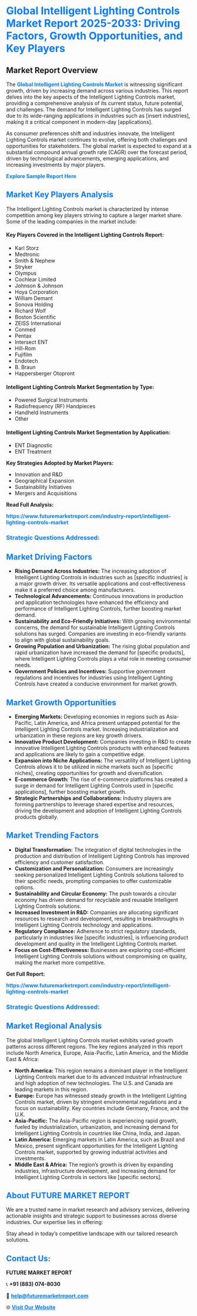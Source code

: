 <h1 style="color: #007BFF;">Global Intelligent Lighting Controls Market Report 2025-2033: Driving Factors, Growth Opportunities, and Key Players</h1>

<section id="overview">
<h2>Market Report Overview</h2>
<p>The <a href="https://www.futuremarketreport.com/industry-report/intelligent-lighting-controls-market" style="color: #007BFF; text-decoration: none;"><strong>Global Intelligent Lighting Controls Market</strong></a> is witnessing significant growth, driven by increasing demand across various industries. This report delves into the key aspects of the Intelligent Lighting Controls market, providing a comprehensive analysis of its current status, future potential, and challenges. The demand for Intelligent Lighting Controls has surged due to its wide-ranging applications in industries such as [insert industries], making it a critical component in modern-day [applications].</p>
<p>As consumer preferences shift and industries innovate, the Intelligent Lighting Controls market continues to evolve, offering both challenges and opportunities for stakeholders. The global market is expected to expand at a substantial compound annual growth rate (CAGR) over the forecast period, driven by technological advancements, emerging applications, and increasing investments by major players.</p>
</section>

<section id="overview">
<p><a href="https://www.futuremarketreport.com/request-sample/reportId=32536" style="color: #007BFF; text-decoration: none;"><strong>Explore Sample Report Here</strong></a></p>
</section>

<section id="key-players">
<h2 style="color: #007BFF;">Market Key Players Analysis</h2>
<p>The Intelligent Lighting Controls market is characterized by intense competition among key players striving to capture a larger market share. Some of the leading companies in the market include:</p>
<h4>Key Players Covered in the Intelligent Lighting Controls Report:</h4>
<ul><li>Karl Storz</li><li>Medtronic</li><li>Smith &amp; Nephew</li><li>Stryker</li><li>Olympus</li><li>Cochlear Limited</li><li>Johnson &amp; Johnson</li><li>Hoya Corporation</li><li>William Demant</li><li>Sonova Holding</li><li>Richard Wolf</li><li>Boston Scientific</li><li>ZEISS International</li><li>Conmed</li><li>Pentax</li><li>Intersect ENT</li><li>Hill-Rom</li><li>Fujifilm</li><li>Endotech</li><li>B. Braun</li><li>Happersberger Otopront</li></ul>
<h4>Intelligent Lighting Controls Market Segmentation by Type:</h4>
<ul><li>Powered Surgical Instruments</li><li>Radiofrequency (RF) Handpieces</li><li>Handheld Instruments</li><li>Other</li></ul>

<h4>Intelligent Lighting Controls Market Segmentation by Application:</h4>
<ul><li>ENT Diagnostic</li><li>ENT Treatment</li></ul>
<p><strong>Key Strategies Adopted by Market Players:</strong></p>
<ul>
<li>Innovation and R&D</li>
<li>Geographical Expansion</li>
<li>Sustainability Initiatives</li>
<li>Mergers and Acquisitions</li>
</ul>
</section>

<section>
<p><strong>Read Full Analysis: </strong></p><a href="https://www.futuremarketreport.com/industry-report/intelligent-lighting-controls-market" style="color: #007BFF; text-decoration: none;"><strong>https://www.futuremarketreport.com/industry-report/intelligent-lighting-controls-market</strong></a>
<h3 style="color: #007BFF;">Strategic Questions Addressed:</h3>
</section>

<section id="driving-factors">
<h2 style="color: #007BFF;">Market Driving Factors</h2>
<ul>
<li><strong>Rising Demand Across Industries:</strong> The increasing adoption of Intelligent Lighting Controls in industries such as [specific industries] is a major growth driver. Its versatile applications and cost-effectiveness make it a preferred choice among manufacturers.</li>
<li><strong>Technological Advancements:</strong> Continuous innovations in production and application technologies have enhanced the efficiency and performance of Intelligent Lighting Controls, further boosting market demand.</li>
<li><strong>Sustainability and Eco-Friendly Initiatives:</strong> With growing environmental concerns, the demand for sustainable Intelligent Lighting Controls solutions has surged. Companies are investing in eco-friendly variants to align with global sustainability goals.</li>
<li><strong>Growing Population and Urbanization:</strong> The rising global population and rapid urbanization have increased the demand for [specific products], where Intelligent Lighting Controls plays a vital role in meeting consumer needs.</li>
<li><strong>Government Policies and Incentives:</strong> Supportive government regulations and incentives for industries using Intelligent Lighting Controls have created a conducive environment for market growth.</li>
</ul>
</section>

<section id="growth-opportunities">
<h2 style="color: #007BFF;">Market Growth Opportunities</h2>
<ul>
<li><strong>Emerging Markets:</strong> Developing economies in regions such as Asia-Pacific, Latin America, and Africa present untapped potential for the Intelligent Lighting Controls market. Increasing industrialization and urbanization in these regions are key growth drivers.</li>
<li><strong>Innovative Product Development:</strong> Companies investing in R&D to create innovative Intelligent Lighting Controls products with enhanced features and applications are likely to gain a competitive edge.</li>
<li><strong>Expansion into Niche Applications:</strong> The versatility of Intelligent Lighting Controls allows it to be utilized in niche markets such as [specific niches], creating opportunities for growth and diversification.</li>
<li><strong>E-commerce Growth:</strong> The rise of e-commerce platforms has created a surge in demand for Intelligent Lighting Controls used in [specific applications], further boosting market growth.</li>
<li><strong>Strategic Partnerships and Collaborations:</strong> Industry players are forming partnerships to leverage shared expertise and resources, driving the development and adoption of Intelligent Lighting Controls products globally.</li>
</ul>
</section>

<section id="trending-factors">
<h2 style="color: #007BFF;">Market Trending Factors</h2>
<ul>
<li><strong>Digital Transformation:</strong> The integration of digital technologies in the production and distribution of Intelligent Lighting Controls has improved efficiency and customer satisfaction.</li>
<li><strong>Customization and Personalization:</strong> Consumers are increasingly seeking personalized Intelligent Lighting Controls solutions tailored to their specific needs, prompting companies to offer customizable options.</li>
<li><strong>Sustainability and Circular Economy:</strong> The push towards a circular economy has driven demand for recyclable and reusable Intelligent Lighting Controls solutions.</li>
<li><strong>Increased Investment in R&D:</strong> Companies are allocating significant resources to research and development, resulting in breakthroughs in Intelligent Lighting Controls technology and applications.</li>
<li><strong>Regulatory Compliance:</strong> Adherence to strict regulatory standards, particularly in industries like [specific industries], is influencing product development and quality in the Intelligent Lighting Controls market.</li>
<li><strong>Focus on Cost-Effectiveness:</strong> Businesses are exploring cost-efficient Intelligent Lighting Controls solutions without compromising on quality, making the market more competitive.</li>
</ul>
</section>

<section>
<p><strong>Get Full Report: </strong></p><a href="https://www.futuremarketreport.com/industry-report/intelligent-lighting-controls-market" style="color: #007BFF; text-decoration: none;"><strong>https://www.futuremarketreport.com/industry-report/intelligent-lighting-controls-market</strong></a>
<h3 style="color: #007BFF;">Strategic Questions Addressed:</h3>
</section>


<section id="regional-analysis">
<h2 style="color: #007BFF;">Market Regional Analysis</h2>
<p>The global Intelligent Lighting Controls market exhibits varied growth patterns across different regions. The key regions analyzed in this report include North America, Europe, Asia-Pacific, Latin America, and the Middle East & Africa:</p>
<ul>
<li><strong>North America:</strong> This region remains a dominant player in the Intelligent Lighting Controls market due to its advanced industrial infrastructure and high adoption of new technologies. The U.S. and Canada are leading markets in this region.</li>
<li><strong>Europe:</strong> Europe has witnessed steady growth in the Intelligent Lighting Controls market, driven by stringent environmental regulations and a focus on sustainability. Key countries include Germany, France, and the U.K.</li>
<li><strong>Asia-Pacific:</strong> The Asia-Pacific region is experiencing rapid growth, fueled by industrialization, urbanization, and increasing demand for Intelligent Lighting Controls in countries like China, India, and Japan.</li>
<li><strong>Latin America:</strong> Emerging markets in Latin America, such as Brazil and Mexico, present significant opportunities for the Intelligent Lighting Controls market, supported by growing industrial activities and investments.</li>
<li><strong>Middle East & Africa:</strong> The region’s growth is driven by expanding industries, infrastructure development, and increasing demand for Intelligent Lighting Controls in sectors like [specific sectors].</li>
</ul>
</section>

<footer>
<h2 style="color: #007BFF;">About FUTURE MARKET REPORT</h2>
<p>We are a trusted name in market research and advisory services, delivering actionable insights and strategic support to businesses across diverse industries. Our expertise lies in offering:</p>

<p>Stay ahead in today’s competitive landscape with our tailored research solutions.</p>

<h2 style="color: #007BFF;">Contact Us:</h2>
<p><strong>FUTURE MARKET REPORT</strong></p>
<p>📞 <strong>+91 (883) 074-8030</strong></p>
<p>📧 <strong><a href="mailto:help@futuremarketreport.com" style="color: #007BFF;">help@futuremarketreport.com</a></strong></p>
<p>🌐 <strong><a href="https://www.futuremarketreport.com/" style="color: #007BFF;">Visit Our Website</a></strong></p>
</footer>